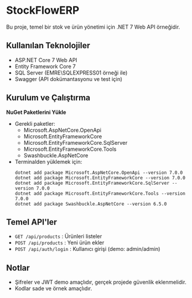 # StockFlowERP

Bu proje, temel bir stok ve ürün yönetimi için .NET 7 Web API örneğidir.

## Kullanılan Teknolojiler
- ASP.NET Core 7 Web API
- Entity Framework Core 7
- SQL Server (EMRE\\SQLEXPRESS01 örneği ile)
- Swagger (API dokümantasyonu ve test için)

## Kurulum ve Çalıştırma

 **NuGet Paketlerini Yükle**
   - Gerekli paketler: 
     - Microsoft.AspNetCore.OpenApi
     - Microsoft.EntityFrameworkCore
     - Microsoft.EntityFrameworkCore.SqlServer
     - Microsoft.EntityFrameworkCore.Tools
     - Swashbuckle.AspNetCore
   - Terminalden yüklemek için:
     ```
     dotnet add package Microsoft.AspNetCore.OpenApi --version 7.0.0
     dotnet add package Microsoft.EntityFrameworkCore --version 7.0.0
     dotnet add package Microsoft.EntityFrameworkCore.SqlServer --version 7.0.0
     dotnet add package Microsoft.EntityFrameworkCore.Tools --version 7.0.0
     dotnet add package Swashbuckle.AspNetCore --version 6.5.0
     ```



## Temel API'ler
- `GET /api/products` : Ürünleri listeler
- `POST /api/products` : Yeni ürün ekler
- `POST /api/auth/login` : Kullanıcı girişi (demo: admin/admin)

## Notlar
- Şifreler ve JWT demo amaçlıdır, gerçek projede güvenlik eklenmelidir.
- Kodlar sade ve örnek amaçlıdır.

